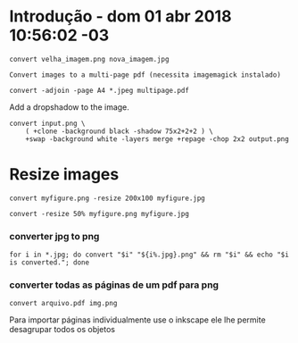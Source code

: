# Introdução - dom 01 abr 2018 10:56:02 -03

    convert velha_imagem.png nova_imagem.jpg

    Convert images to a multi-page pdf (necessita imagemagick instalado)

    convert -adjoin -page A4 *.jpeg multipage.pdf

Add a dropshadow to the image.

    convert input.png \
        ( +clone -background black -shadow 75x2+2+2 ) \
        +swap -background white -layers merge +repage -chop 2x2 output.png

# Resize images

    convert myfigure.png -resize 200x100 myfigure.jpg

    convert -resize 50% myfigure.png myfigure.jpg

### converter jpg to png

    for i in *.jpg; do convert "$i" "${i%.jpg}.png" && rm "$i" && echo "$i is converted."; done

### converter todas as páginas de um pdf para png

    convert arquivo.pdf img.png

Para importar páginas individualmente use o inkscape ele lhe permite desagrupar todos
os objetos
